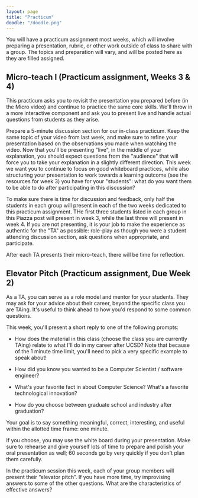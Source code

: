 ```yaml
---
layout: page
title: "Practicum"
doodle: "/doodle.png"
---
```


You will have a practicum assignment most weeks, which will involve preparing a
presentation, rubric, or other work outside of class to share with a group. The
topics and preparation will vary, and will be posted here as they are filled
assigned.

## Micro-teach I (Practicum assignment, Weeks 3 & 4)

This practicum asks you to revisit the presentation you prepared before (in the
Micro video) and continue to practice the same core skills. We'll throw in a
more interactive component and ask you to present live and handle actual
questions from students as they arise.

Prepare a 5-minute discussion section for our in-class practicum. Keep the same
topic of your video from last week, and make sure to refine your presentation
based on the observations you made when watching the video. Now that you'll be
presenting "live", in the middle of your explanation, you should expect
questions from the "audience" that will force you to take your explanation in a
slightly different direction. This week we want you to continue to focus on
good whiteboard practices, while also structuring your presentation to work
towards a learning outcome (see the resources for week 3) you have for your
"students": what do you want them to be able to do after participating in this
discussion?

To make sure there is time for discussion and feedback, only half the students
in each group will present in each of the two weeks dedicated to this practicum
assignment.  THe first three students listed in each group in this Piazza post
will present in week 3, while the last three will present in week 4.   If you
are not presenting, it is your job to make the experience as authentic for the
"TA" as possible: role-play as though you were a student attending discussion
section, ask questions when appropriate, and participate.

After each TA presents their micro-teach, there will be time for reflection.

## Elevator Pitch (Practicum assignment, Due Week 2)

As a TA, you can serve as a role model and mentor for your students. They may
ask for your advice about their career, beyond the specific class you are
TAing. It's useful to think ahead to how you'd respond to some common
questions.

This week, you'll present a short reply to one of the following prompts:

- How does the material in this class (choose the class you are currently TAing)
  relate to what I'll do in my career after UCSD? Note that because of the 1 minute time
  limit, you'll need to pick a very specific example to speak about!

- How did you know you wanted to be a Computer Scientist / software engineer?

- What's your favorite fact in about Computer Science? What's a favorite
  technological innovation?

- How do you choose between graduate school and industry after graduation?

Your goal is to say something meaningful, correct, interesting, and useful
within the allotted time frame: one minute.

If you choose, you may use the white board during your presentation. Make sure
to rehearse and give yourself lots of time to prepare and polish your oral
presentation as well; 60 seconds go by very quickly if you don't plan them
carefully.

In the practicum session this week, each of your group members will present
their “elevator pitch”. If you have more time, try improvising answers to some
of the other questions. What are the characteristics of effective answers?

